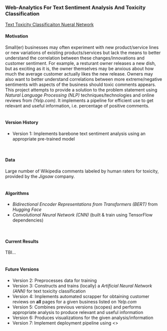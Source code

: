### Web-Analytics For Text Sentiment Analysis And Toxicity Classification

[Text Toxicity Classificaiton Nueral Network](https://colab.research.google.com/drive/1nlEXM98zrhmSnCb8nAnKkUYO61EgFOOp?usp=sharing)
</br>

#### Motivation
Small(er) businesses may often experiment with new product/service lines or new variations of existing products/services but lack the means to better understand the correlation between these changes/innovations and customer sentiment. For example, a resturant owner releases a new dish, but as exciting as it is, the owner themselves may be anxious about how much the average customer actually likes the new release. Owners may also want to better understand  correlations between more extreme/negative sentiments with aspects of the business should toxic comments appears.
This project attempts to provide a solution to the problem statement using _Natural Language Processing (NLP)_ techniques/technologies and online reviews from _(Yelp.com)_. It implements a pipeline for efficient use to get relevant and useful information, i.e. percentage of positive comments.
</br>
</br>

#### Version History
- Version 1: Implements barebone text sentiment analysis using an appropriate pre-trained model
</br>

#### Data
Large number of Wikipedia comments labeled by human raters for toxicity, provided by the _Jigsaw_ company.
</br>
</br>

#### Algorithms
- _Bidirectional Encoder Representations from Transformers (BERT)_ from _Hugging Face_
- _Convolutional Neural Network (CNN)_ (built & train using TensorFlow dependencies)
</br>

#### Current Results
TBI...
</br>
</br>

#### Future Versions
- Version 2: Preprocesses data for training
- Version 3: Constructs and trains (locally) a _Artificial Neural Network (ANN)_ for text toxicity classification
- Version 4: Implements automated scrapper for obtaining customer reviews on **all** pages for a given business listed on _Yelp.com_
- Version 5: Combines previous versions (scopes) and performs appropriate analysis to produce relevant and useful information
- Version 6: Produces visualizations for the given analysis/information
- Version 7: Implement deployment pipeline using <>
